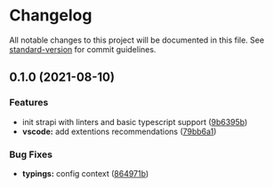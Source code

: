 # Changelog

All notable changes to this project will be documented in this file. See [standard-version](https://github.com/conventional-changelog/standard-version) for commit guidelines.

## 0.1.0 (2021-08-10)


### Features

* init strapi with linters and basic typescript support ([9b6395b](https://github.com/digisquad-io/strapi-entreprise-boilerplate/commit/9b6395b2001dc5bed3f9d1609fe3c156e4b6807b))
* **vscode:** add extentions recommendations ([79bb6a1](https://github.com/digisquad-io/strapi-entreprise-boilerplate/commit/79bb6a1c5243d9cdad8344345d0f8c39fe71be17))


### Bug Fixes

* **typings:** config context ([864971b](https://github.com/digisquad-io/strapi-entreprise-boilerplate/commit/864971bbad97c1d9ef4df5751aaae322703eed1a))
